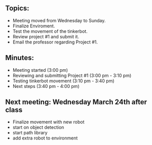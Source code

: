 ## Topics:
- Meeting moved from Wednesday to Sunday.
- Finalize Enviroment.
- Test the movement of the tinkerbot.
- Review project #1 and submit it.
- Email the professor regarding Project #1.

## Minutes:
- Meeting started (3:00 pm)
- Reviewing and submitting Project #1 (3:00 pm - 3:10 pm)
- Testing tinkerbot movement (3:10 pm - 3:40 pm)
- Next steps (3:40 pm - 4:00 pm)

## Next meeting: Wednesday March 24th after class
- Finalize movement with new robot  
- start on object detection  
- start path library  
- add extra robot to environment  
